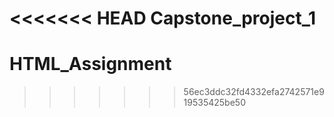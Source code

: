 <<<<<<< HEAD
Capstone_project_1
=======
# HTML_Assignment
>>>>>>> 56ec3ddc32fd4332efa2742571e919535425be50
